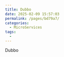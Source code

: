 ```yaml
---
title: Dubbo
date: 2025-02-09 15:57:03
permalink: /pages/bd79a7/
categories:
  - MicroServices
tags:
  - 
---
```

Dubbo